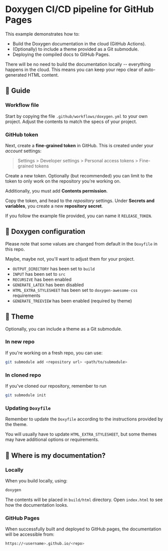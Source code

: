 # Doxygen CI/CD pipeline for GitHub Pages

This example demonstrates how to:

- Build the Doxygen documentation in the cloud (GitHub Actions).
- (Optionally) to include a theme provided as a Git submodule.
- Deploying the compiled docs to GitHub Pages.

There will be no need to build the documentation locally -- everything happens in the cloud.
This means you can keep your repo clear of auto-generated HTML content.

## 🎁 Guide

### Workflow file

Start by copying the file ``.github/workflows/doxygen.yml`` to your own project.
Adjust the contents to match the specs of your project.

### GitHub token

Next, create a **fine-grained token** in GitHub. This is created under your _account_ settings:

> Settings > Developer settings > Personal access tokens > Fine-grained tokens

Create a new token. Optionally (but recommended) you can limit to the token to only work
on the repository you're working on.

Additionally, you must add **Contents permission**.

Copy the token, and head to the _repository_ settings.
Under **Secrets and variables**, you create a new **repository secret**.

If you follow the example file provided, you can name it ``RELEASE_TOKEN``.

## 📌 Doxygen configuration

Please note that some values are changed from default in the ``Doxyfile`` in this repo.

Maybe, maybe not, you'll want to adjust them for your project.

- ``OUTPUT_DIRECTORY`` has been set to ``build``
- ``INPUT`` has been set to ``src``
- ``RECURSIVE`` has been enabled
- ``GENERATE_LATEX`` has been disabled
- ``HTML_EXTRA_STYLESHEET`` has been set to ``doxygen-awesome-css`` requirements
- ``GENERATE_TREEVIEW`` has been enabled (required by theme)

## 🍭 Theme

Optionally, you can include a theme as a Git submodule.

### In new repo

If you're working on a fresh repo, you can use:

````bash
git submodule add <repository url> <path/to/submodule>
````

### In cloned repo

If you've cloned our repository, remember to run

````bash
git submodule init
````

### Updating ``Doxyfile``

Remember to update the ``Doxyfile`` according to the instructions provided
by the theme.

You will usually have to update ``HTML_EXTRA_STYLESHEET``, but some themes
may have additional options or requirements.

## 🚀 Where is my documentation?

### Locally

When you build locally, using:

````bash
doxygen
````

The contents will be placed in ``build/html`` directory.
Open ``index.html`` to see how the documentation looks.

### GitHub Pages

When successfully built and deployed to GitHub pages, the documentation
will be accessible from:

````bash
https://<username>.github.io/<repo>
````
